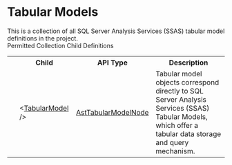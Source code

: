 # Tabular Models

<div class="LanguageSummary"><div class ="SummaryItem">This is a collection of all SQL Server Analysis Services (SSAS) tabular model definitions in the project.</div></div><div class="SchemaBindingGroup"><div class="SchemaBindingGroupHeader">Permitted Collection Child Definitions</div><table id="SchemaBindingList" class="SchemaBindingList"><tbody><tr><th class="SchemaBindingIconColumnHeader">&nbsp;</th><th class="SchemaBindingNameColumnHeader">Child</th><th class="SchemaBindingTypeColumnHeader">API Type</th><th class="SchemaBindingSummaryColumnHeader">Description</th></tr><tr class="cd0"><td class="SchemaBindingIcon"><div class="NotRequired" /></td><td class="SchemaBindingName"><span class="punc">&lt;</span><a href=Varigence.Languages.Biml.Tabular.AstTabularModelNode.html">TabularModel</a><span class="punc"> /&gt;</span></td><td class="SchemaBindingType"><a href="../api-reference/Varigence.Languages.Biml.Tabular.AstTabularModelNode.html">AstTabularModelNode</a></td><td class="SchemaBindingSummary">Tabular model objects correspond directly to SQL Server Analysis Services (SSAS) Tabular Models, which offer a tabular data storage and query mechanism.</td></tr></tbody></table></div>